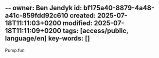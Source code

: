 --
owner: Ben Jendyk
id: bf175a40-8879-4a48-a41c-859fdd92c610
created: 2025-07-18T11:11:03+0200
modified: 2025-07-18T11:11:09+0200
tags: [access/public, language/en]
key-words: []
---

Pump.fun